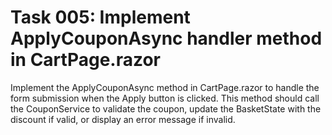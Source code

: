 # Task 005: Implement ApplyCouponAsync handler method in CartPage.razor

Implement the ApplyCouponAsync method in CartPage.razor to handle the form submission when the Apply button is clicked. This method should call the CouponService to validate the coupon, update the BasketState with the discount if valid, or display an error message if invalid.